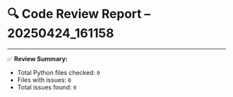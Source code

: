 # 🔍 Code Review Report – 20250424_161158

---

✅ **Review Summary:**
- Total Python files checked: `0`
- Files with issues: `0`
- Total issues found: `0`
